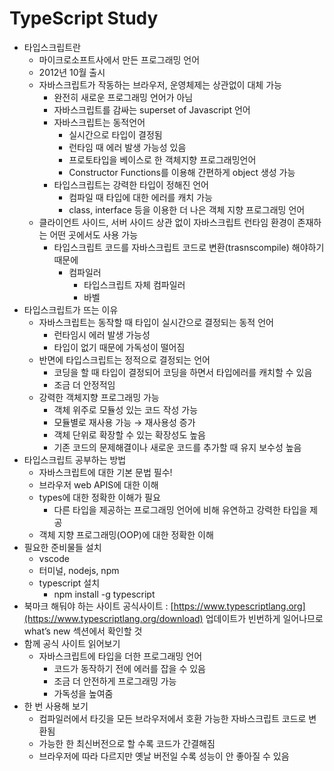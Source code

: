 # TypeScript Study

- 타입스크립트란
  - 마이크로소프트사에서 만든 프로그래밍 언어
  - 2012년 10월 출시
  - 자바스크립트가 작동하는 브라우저, 운영체제는 상관없이 대체 가능
    - 완전히 새로운 프로그래밍 언어가 아님
    - 자바스크립트를 감싸는 superset of Javascript 언어
    - 자바스크립트는 동적언어
      - 실시간으로 타입이 결정됨
      - 런타임 때 에러 발생 가능성 있음
      - 프로토타입을 베이스로 한 객체지향 프로그래밍언어
      - Constructor Functions를 이용해 간편하게 object 생성 가능
    - 타입스크립트는 강력한 타입이 정해진 언어
      - 컴파일 때 타입에 대한 에러를 캐치 가능
      - class, interface 등을 이용한 더 나은 객체 지향 프로그래밍 언어
  - 클라이언트 사이드, 서버 사이드 상관 없이 자바스크립트 런타임 환경이 존재하는 어떤 곳에서도 사용 가능
    - 타입스크립트 코드를 자바스크립트 코드로 변환(trasnscompile) 해야하기 때문에
      - 컴파일러
        - 타입스크립트 자체 컴파일러
        - 바벨
- 타입스크립트가 뜨는 이유
  - 자바스크립트는 동작할 때 타입이 실시간으로 결정되는 동적 언어
    - 런타임시 에러 발생 가능성
    - 타입이 없기 때문에 가독성이 떨어짐
  - 반면에 타입스크립트는 정적으로 결정되는 언어
    - 코딩을 할 때 타입이 결정되어 코딩을 하면서 타입에러를 캐치할 수 있음
    - 조금 더 안정적임
  - 강력한 객체지향 프로그래밍 가능
    - 객체 위주로 모듈성 있는 코드 작성 가능
    - 모듈별로 재사용 가능 → 재사용성 증가
    - 객체 단위로 확장할 수 있는 확장성도 높음
    - 기존 코드의 문제해결이나 새로운 코드를 추가할 때
      유지 보수성 높음
- 타입스크립트 공부하는 방법
  - 자바스크립트에 대한 기본 문법 필수!
  - 브라우저 web APIS에 대한 이해
  - types에 대한 정확한 이해가 필요
    - 다른 타입을 제공하는 프로그래밍 언어에 비해
      유연하고 강력한 타입을 제공
  - 객체 지향 프로그래밍(OOP)에 대한 정확한 이해
- 필요한 준비물들 설치
  - vscode
  - 터미널, nodejs, npm
  - typescript 설치
    - npm install -g typescript
- 북마크 해둬야 하는 사이트
  공식사이트 : [https://www.typescriptlang.org](https://www.typescriptlang.org/download)
  업데이트가 빈번하게 일어나므로 what’s new 섹션에서 확인할 것
- 함께 공식 사이트 읽어보기
  - 자바스크립트에 타입을 더한 프로그래밍 언어
    - 코드가 동작하기 전에 에러를 잡을 수 있음
    - 조금 더 안전하게 프로그래밍 가능
    - 가독성을 높여줌
- 한 번 사용해 보기
  - 컴파일러에서 타깃을 모든 브라우저에서 호환 가능한 자바스크립트 코드로 변환됨
  - 가능한 한 최신버전으로 할 수록 코드가 간결해짐
  - 브라우저에 따라 다르지만 옛날 버전일 수록 성능이 안 좋아질 수 있음

